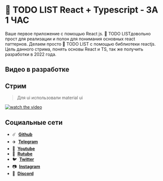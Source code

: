 # 📝 TODO LIST React + Typescript - ЗА 1 ЧАС

Ваше первое приложение с помощью React js. 📝 TODO LISTдовольно прост для реализации и полон для понимания основных react паттернов. Делаем просто 📝 TODO LIST с помощью библиотеки reactjs. Цель данного стрима, понять основы React и TS, так же получить разработки в 2022 года.

## Видео в разработке

## Стрим

> Для ui использовали material ui

[![watch the video](https://img.youtube.com/vi/6Sce9sppCj0/maxresdefault.jpg)](https://youtu.be/6Sce9sppCj0)

## Социальные сети

- :comet: &nbsp;**[Github](https://github.com/debabin)**
- :airplane: &nbsp;**[Telegram](https://t.me/techdnevnik)**
- :popcorn: &nbsp;**[Youtube](https://www.youtube.com/channel/UCYimO7BCUwdGiaCXlwG-rLw)**
- :popcorn: &nbsp;**[Rutube](https://rutube.ru/channel/24693196/)**
- :bird: &nbsp;**[Twitter](https://twitter.com/db_dzo)**
- :camera: &nbsp;**[Instagram](https://www.instagram.com/db_babin/)**
- :robot: &nbsp;**[Discord](https://discordapp.com/users/181376683046076416/)**
